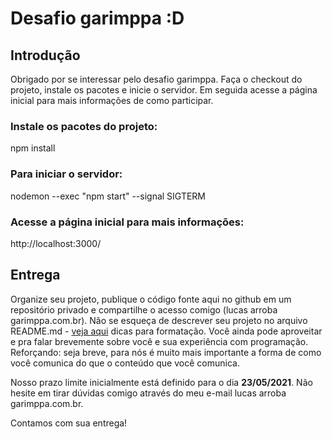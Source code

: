 # Desafio garimppa :D

## Introdução

Obrigado por se interessar pelo desafio garimppa. Faça o checkout do projeto, instale os pacotes e inicie o servidor. Em seguida acesse a página inicial para mais informações de como participar.

### Instale os pacotes do projeto:

npm install

### Para iniciar o servidor:

nodemon --exec "npm start" --signal SIGTERM

### Acesse a página inicial para mais informações:

http://localhost:3000/


## Entrega

Organize seu projeto, publique o código fonte aqui no github em um repositório privado e compartilhe o acesso comigo (lucas arroba garimppa.com.br). Não se esqueça de descrever seu projeto no arquivo README.md - [veja aqui](https://guides.github.com/features/mastering-markdown/) dicas para formatação. Você ainda pode aproveitar e pra falar brevemente sobre você e sua experiência com programação. Reforçando: seja breve, para nós é muito mais importante a forma de como você comunica do que o conteúdo que você comunica.

Nosso prazo limite inicialmente está definido para o dia **23/05/2021**. Não hesite em tirar dúvidas comigo através do meu e-mail lucas arroba garimppa.com.br.

Contamos com sua entrega!

